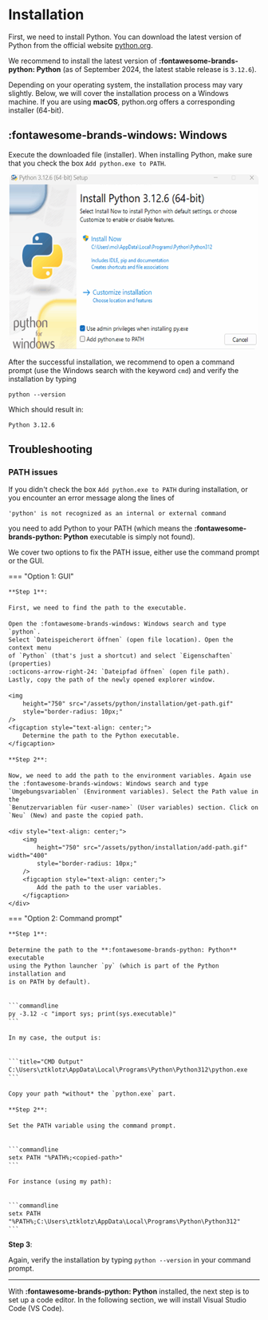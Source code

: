 # Installation

First, we need to install Python. You can download the latest version of Python
from the official website [python.org](https://www.python.org/downloads/).

We recommend to install the latest version of **:fontawesome-brands-python: Python**
(as of September 2024, the latest stable release is `3.12.6`).

Depending on your operating system, the installation process may vary slightly.
Below, we will cover the installation process on a Windows machine. If you are
using **macOS**, python.org offers a corresponding installer (64-bit). 

## :fontawesome-brands-windows: Windows

Execute the downloaded file (installer). When installing Python, make sure that
you check the box `Add python.exe to PATH`.

<div style="text-align: center;">
    <img height="350" src="/assets/python/installation/python-install.gif" width="500" style="border-radius: 10px;"/>
</div>

After the successful installation, we recommend to open a command prompt
(use the Windows search with the keyword `cmd`) and verify the installation by 
typing 

```commandline
python --version
```

Which should result in:

```title="CMD Output"
Python 3.12.6
```

## Troubleshooting

### PATH issues

If you didn't check the box `Add python.exe to PATH` during 
installation, or you encounter an error message along the lines of 

```commandline
'python' is not recognized as an internal or external command
```

you need to add Python to your PATH (which means the
**:fontawesome-brands-python: Python** executable is simply not found).

We cover two options to fix the PATH issue, either use the command prompt 
or the GUI.

=== "Option 1: GUI"

    **Step 1**:
    
    First, we need to find the path to the executable. 
    
    Open the :fontawesome-brands-windows: Windows search and type `python`.
    Select `Dateispeicherort öffnen` (open file location). Open the context menu
    of `Python` (that's just a shortcut) and select `Eigenschaften` (properties)
    :octicons-arrow-right-24: `Dateipfad öffnen` (open file path). 
    Lastly, copy the path of the newly opened explorer window.
    
    <img
        height="750" src="/assets/python/installation/get-path.gif"
        style="border-radius: 10px;"
    />
    <figcaption style="text-align: center;">
        Determine the path to the Python executable.
    </figcaption>
    
    **Step 2**:
    
    Now, we need to add the path to the environment variables. Again use 
    the :fontawesome-brands-windows: Windows search and type 
    `Umgebungsvariablen` (Environment variables). Select the Path value in the 
    `Benutzervariablen für <user-name>` (User variables) section. Click on 
    `Neu` (New) and paste the copied path.
    
    <div style="text-align: center;">
        <img
            height="750" src="/assets/python/installation/add-path.gif" width="400" 
            style="border-radius: 10px;"
        />
        <figcaption style="text-align: center;">
            Add the path to the user variables.
        </figcaption>
    </div>

=== "Option 2: Command prompt"

    **Step 1**:

    Determine the path to the **:fontawesome-brands-python: Python** executable 
    using the Python launcher `py` (which is part of the Python installation and 
    is on PATH by default).

    
    ```commandline
    py -3.12 -c "import sys; print(sys.executable)"
    ```
    
    In my case, the output is:

    
    ```title="CMD Output"
    C:\Users\ztklotz\AppData\Local\Programs\Python\Python312\python.exe
    ```
    
    Copy your path *without* the `python.exe` part.
    
    **Step 2**:
    
    Set the PATH variable using the command prompt.

    
    ```commandline
    setx PATH "%PATH%;<copied-path>"
    ```
    
    For instance (using my path):

    
    ```commandline
    setx PATH "%PATH%;C:\Users\ztklotz\AppData\Local\Programs\Python\Python312"
    ```

**Step 3**:

Again, verify the installation by typing `python --version` in your command 
prompt.

---

With **:fontawesome-brands-python: Python** installed, the next step is to set
up a code editor. In the following section, we will install Visual Studio Code
(VS Code).
